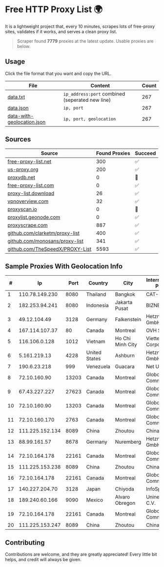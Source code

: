 
# Free HTTP Proxy List 🌍

It is a lightweight project that, every 10 minutes, scrapes lots of free-proxy sites, validates if it works, and serves a clean proxy list.


> Scraper found **7779** proxies at the latest update. Usable proxies are below.

## Usage

Click the file format that you want and copy the URL.


|File|Content|Count|
|----|-------|-----|
|[data.txt](https://raw.githubusercontent.com/themiralay/Proxy-List-World/master/data.txt)|`ip_address:port` combined (seperated new line)|267|
|[data.json](https://raw.githubusercontent.com/themiralay/Proxy-List-World/master/data.json)|`ip, port`|267|
|[data-with-geolocation.json](https://raw.githubusercontent.com/themiralay/Proxy-List-World/master/data-with-geolocation.json)|`ip, port, geolocation`|267|

## Sources

|Source|Found Proxies|Succeed|
|------|-------------|-------|
|[free-proxy-list.net](https://free-proxy-list.net)|300|✅|
|[us-proxy.org](https://www.us-proxy.org)|200|✅|
|[proxydb.net](http://proxydb.net)|0|🚫|
|[free-proxy-list.com](https://free-proxy-list.com/?page=&port=&type%5B%5D=http&type%5B%5D=https&up_time=0&search=Search)|0|✅|
|[proxy-list.download](https://www.proxy-list.download/HTTP)|26|✅|
|[vpnoverview.com](https://vpnoverview.com/privacy/anonymous-browsing/free-proxy-servers)|32|✅|
|[proxyscan.io](https://www.proxyscan.io)|0|🚫|
|[proxylist.geonode.com](https://proxylist.geonode.com/api/proxy-list?limit=300&page=1&sort_by=lastChecked&sort_type=desc&protocols=http,https)|0|✅|
|[proxyscrape.com](https://api.proxyscrape.com/v2/?request=displayproxies&protocol=http&timeout=10000&country=all&ssl=all&anonymity=all)|887|✅|
|[github.com/clarketm/proxy-list](https://raw.githubusercontent.com/clarketm/proxy-list/master/proxy-list-raw.txt)|400|✅|
|[github.com/monosans/proxy-list](https://raw.githubusercontent.com/monosans/proxy-list/main/proxies/http.txt)|341|✅|
|[github.com/TheSpeedX/PROXY-List](https://raw.githubusercontent.com/TheSpeedX/PROXY-List/master/http.txt)|5593|✅|


## Sample Proxies With Geolocation Info

|#|Ip|Port|Country|City|Internet Service Provider|
|-|--|----|-------|----|-------------------------|
|1|110.78.149.230|8080|Thailand|Bangkok|CAT-BB|
|2|182.253.94.241|8080|Indonesia|Jakarta Pusat|BIZNET|
|3|49.12.104.49|3128|Germany|Falkenstein|Hetzner Online GmbH|
|4|167.114.107.37|80|Canada|Montreal|OVH SAS|
|5|116.106.0.128|1012|Vietnam|Ho Chi Minh City|Viettel Corporation|
|6|5.161.219.13|4228|United States|Ashburn|Hetzner Online GmbH|
|7|190.6.23.218|999|Venezuela|Guacara|Net Uno|
|8|72.10.160.90|13203|Canada|Montreal|GloboTech Communications|
|9|67.43.227.227|27623|Canada|Montreal|GloboTech Communications|
|10|72.10.160.90|13203|Canada|Montreal|GloboTech Communications|
|11|72.10.160.170|2763|Canada|Montreal|GloboTech Communications|
|12|111.225.152.134|8089|China|Zhoutou|China Telecom|
|13|88.99.161.57|8678|Germany|Nuremberg|Hetzner Online GmbH|
|14|72.10.164.178|22161|Canada|Montreal|GloboTech Communications|
|15|111.225.153.238|8089|China|Zhoutou|China Telecom|
|16|72.10.164.178|22161|Canada|Montreal|GloboTech Communications|
|17|140.227.204.70|3128|Japan|Chiyoda|InfoSphere|
|18|189.240.60.166|9090|Mexico|Alvaro Obregon|Uninet S.A. de C.V.|
|19|72.10.164.178|22161|Canada|Montreal|GloboTech Communications|
|20|111.225.153.247|8089|China|Zhoutou|China Telecom|



## Contributing

Contributions are welcome, and they are greatly appreciated! Every
little bit helps, and credit will always be given.

